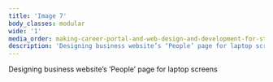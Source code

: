 ```yaml
---
title: 'Image 7'
body_classes: modular
wide: '1'
media_order: making-career-portal-and-web-design-and-development-for-studio-in-ex-zrt-case-study-part-1-7.jpg
description: 'Designing business website’s ‘People’ page for laptop screens'
---
```


Designing business website’s ‘People’ page for laptop screens